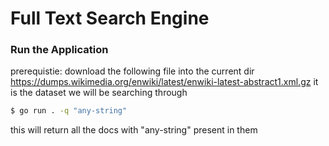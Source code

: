 # Full Text Search Engine

### Run the Application
prerequistie: download the following file into the current dir
https://dumps.wikimedia.org/enwiki/latest/enwiki-latest-abstract1.xml.gz
it is the dataset we will be searching through

```bash
$ go run . -q "any-string"

```
this will return all the docs with "any-string" present in them

